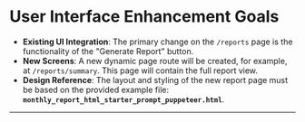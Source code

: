 # User Interface Enhancement Goals

- **Existing UI Integration**: The primary change on the `/reports` page is the functionality of the "Generate Report" button.
- **New Screens**: A new dynamic page route will be created, for example, at `/reports/summary`. This page will contain the full report view.
- **Design Reference**: The layout and styling of the new report page must be based on the provided example file: **`monthly_report_html_starter_prompt_puppeteer.html`**.

---
